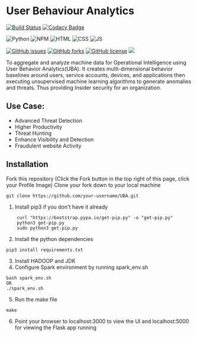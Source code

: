 # User Behaviour Analytics
[![Build Status](https://travis-ci.com/kaiiyer/UBA.svg?branch=master)](https://travis-ci.com/kaiiyer/UBA)
[![Codacy Badge](https://api.codacy.com/project/badge/Grade/9c9de4eb13f54cdda0c46b91c3616eb6)](https://app.codacy.com/manual/kaiiyer47/UBA?utm_source=github.com&utm_medium=referral&utm_content=kaiiyer/UBA&utm_campaign=Badge_Grade_Dashboard)

![Python](https://alibahaari.github.io/Badge/Python.png)  ![NPM](https://alibahaari.github.io/Badge/npm.png)		![HTML](https://alibahaari.github.io/Badge/HTML.png)		![CSS](https://alibahaari.github.io/Badge/JavaScript.png)   ![JS](https://alibahaari.github.io/Badge/CSS.png)

<a href="https://github.com/kaiiyer/UBA/issues"><img alt="GitHub issues" src="https://img.shields.io/github/issues/kaiiyer/UBA"></a>
<a href="https://github.com/kaiiyer/UBA/network"><img alt="GitHub forks" src="https://img.shields.io/github/forks/kaiiyer/UBA"></a>
<a href="https://github.com/kaiiyer/UBA/blob/master/LICENSE"><img alt="GitHub license" src="https://img.shields.io/github/license/kaiiyer/UBA"></a>
<a href="https://github.com/kaiiyer/UBA/graphs/contributors" alt="Contributors">
<img src="https://img.shields.io/github/contributors/kaiiyer/UBA" /></a>

To aggregate and analyze machine data for Operational Intelligence using User Behavior Analytics(UBA). It creates multi-dimensional behavior baselines around users, service accounts, devices, and applications then executing unsupervised machine learning algorithms to generate anomalies and threats. Thus providing Insider security for an organization.

## Use Case:	
 - Advanced Threat Detection
 - Higher Productivity
 - Threat Hunting
 - Enhance Visibility and Detection
 - Fraudulent website Activity

## Installation

Fork this repository (Click the Fork button in the top right of this page, click your Profile Image)
Clone your fork down to your local machine
```
git clone https://github.com/your-username/UBA.git
```
1. Install pip3 if you don't have it already
```    
    curl "https://bootstrap.pypa.io/get-pip.py" -o "get-pip.py"
    python3 get-pip.py     
    sudo python3 get-pip.py
```
2. Install the python dependencies
```
pip3 install requirements.txt
```
3. Install HADOOP and JDK
4. Configure Spark environment by running spark_env.sh
```
bash spark_env.sh 
OR
./spark_env.sh
```
5. Run the make file
```
make
```
6. Point your browser to localhost:3000 to view the UI and localhost:5000 for viewing the Flask app running
